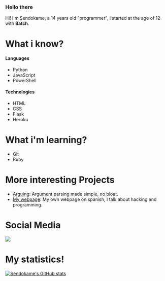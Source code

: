 ### Hello there

Hi! i'm Sendokame, a 14 years old "programmer", i started at the age of 12 with **Batch**.<br>

# What i know?
#### Languages
- Python
- JavaScript
- PowerShell

#### Technologies
- HTML
- CSS
- Flask
- Heroku

# What i'm learning?
- Git
- Ruby

# More interesting Projects
- [Arguing](https://github.com/zsendokame/Arguing): Argument parsing made simple, no bloat.
- [My webpage](https://sendokame.netlify.app): My own webpage on spanish, I talk about hacking and programming.

# Social Media
<a href="https://discord.gg/aBsCR6pyZj"><img src="https://img.shields.io/badge/Discord-7289DA?style=for-the-badge&logo=discord&logoColor=white"/></a>

# My statistics!
[![Sendokame's GitHub stats](https://github-readme-stats.vercel.app/api?username=zsendokame)](https://github.com/zsendokame/zsendokame)
